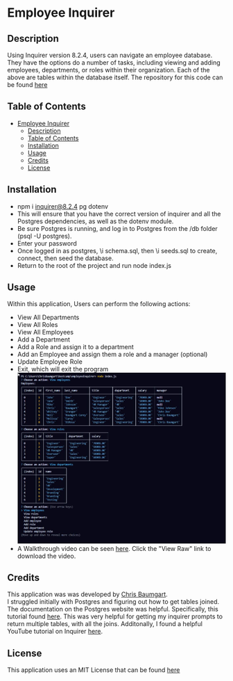 # Employee Inquirer

## Description

Using Inquirer version 8.2.4, users can navigate an employee database. They have the options do a number of tasks, including viewing and adding employees, departments, or roles within their organization. Each of the above are tables within the database itself.
The repository for this code can be found [here](https://github.com/cbaumgart004/employeeInquirer)

## Table of Contents

- [Employee Inquirer](#employee-inquirer)
  - [Description](#description)
  - [Table of Contents](#table-of-contents)
  - [Installation](#installation)
  - [Usage](#usage)
  - [Credits](#credits)
  - [License](#license)

## Installation

- npm i inquirer@8.2.4 pg dotenv
- This will ensure that you have the correct version of inquirer and all the Postgres dependencies, as well as the dotenv module.
- Be sure Postgres is running, and log in to Postgres from the /db folder (psql -U postgres).
- Enter your password
- Once logged in as postgres, \i schema.sql, then \i seeds.sql to create, connect, then seed the database.
- Return to the root of the project and run node index.js

## Usage

Within this application, Users can perform the following actions:

- View All Departments
- View All Roles
- View All Employees
- Add a Department
- Add a Role and assign it to a department
- Add an Employee and assign them a role and a manager (optional)
- Update Employee Role
- Exit, which will exit the program
  ![Use Case](assets/EmployeeInquirerUse.jpg)
- A Walkthrough video can be seen [here](https://github.com/cbaumgart004/employeeInquirer/blob/main/Assets/EmployeeInquirerWalkthrough.mp4). Click the "View Raw" link to download the video.

## Credits

This application was was developed by [Chris Baumgart](https://github.com/cbaumgart004).  
I struggled initially with Postgres and figuring out how to get tables joined. The documentation on the Postgres website was helpful. Specifically, this tutorial found [here](https://www.postgresqltutorial.com/postgresql-tutorial/postgresql-inner-join/). This was very helpful for getting my inquirer prompts to return multiple tables, with all the joins. Additonally, I found a helpful YouTube tutorial on Inquirer [here](https://www.youtube.com/watch?v=gZugKSoAyoY).

## License

This application uses an MIT License that can be found [here](https://github.com/cbaumgart004/employeeInquirer/blob/main/LICENSE)

